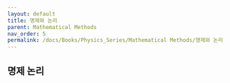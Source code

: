 ```yaml
---
layout: default
title: 명제와 논리
parent: Mathematical Methods
nav_order: 5
permalink: /docs/Books/Physics_Series/Mathematical Methods/명제와 논리
---
```


## 명제 논리